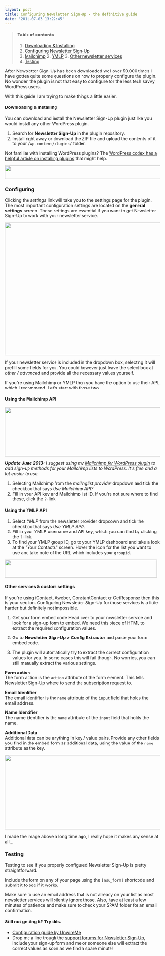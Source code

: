 ```yaml
---
layout: post
title: Configuring Newsletter Sign-Up - the definitive guide
date: '2011-07-03 13:22:45'
---
```


<span id="top"></span>

> #### Table of contents
> 1. [Downloading & Installing](#downloadinginstalling)
> 2. [Configuring Newsletter Sign-Up](#configuring)
> 	1. [Mailchimp](#usingtheMailchimpapi])
>     2. [YMLP](#usingtheymlpapi)
>     3. [Other newsletter services](#otherservicescustomsettings)
> 3. [Testing](#testing)

After Newsletter Sign-Up has been downloaded well over 50.000 times I have gotten quite some questions on how to properly configure the plugin. No wonder, the plugin is not that easy to configure for the less tech savvy WordPress users.

With this guide I am trying to make things a little easier.

#### Downloading & Installing

You can download and install the Newsletter Sign-Up plugin just like you would install any other WordPress plugin.

1. Search for **Newsletter Sign-Up** in the plugin repository.
1. Install right away or download the ZIP file and upload the contents of it to your `/wp-content/plugins/` folder.

Not familiar with installing WordPress plugins? The [WordPress codex has a helpful article on installing plugins](http://codex.wordpress.org/Managing_Plugins#Installing_Plugins) that might help.

<img src="https://res.cloudinary.com/dannyvankooten/image/upload/v1408704655/newsletter-sign-up-activated-plugin_qzt5ib.jpg" alt="" title="newsletter-sign-up-activated-plugin" width="726" height="45" class="aligncenter size-full wp-image-581" />

### Configuring
Clicking the _settings_ link will take you to the settings page for the plugin. The most important configuration settings are located on the **general settings** screen. These settings are essential if you want to get Newsletter Sign-Up to work with your newsletter service.

<img src="https://res.cloudinary.com/dannyvankooten/image/upload/v1408704654/newsletter-sign-up-configuration-screen_wcpduu.jpg" alt="" title="newsletter-sign-up-configuration-screen" width="758" height="431" class="aligncenter size-full wp-image-583" />

If your newsletter service is included in the dropdown box, selecting it will prefill some fields for you. You could however just leave the select box at _other / advanced_ and provide all the necessary values yourself.

If you're using Mailchimp or YMLP then you have the option to use their API, which I recommend. Let's start with those two.

#### Using the Mailchimp API

<img src="https://res.cloudinary.com/dannyvankooten/image/upload/v1408704653/newsletter-sign-up-Mailchimp-api_jqmolx.jpg" alt="" title="newsletter-sign-up-Mailchimp-api" width="597" height="159" class="aligncenter size-full wp-image-585" />

_**Update June 2013:** I suggest using my [Mailchimp for WordPress plugin](https://www.mc4wp.com/) to add sign-up methods for your Mailchimp lists to WordPress. It's free and a lot easier to use._

1. Selecting Mailchimp from the _mailinglist provider_ dropdown and tick the checkbox that says _Use Mailchimp API?_
2. Fill in your API key and Mailchimp list ID. If you're not sure where to find these, click the `?`-link.

#### Using the YMLP API

1. Select _YMLP_ from the newsletter provider dropdown and tick the checkbox that says _Use YMLP API?_.
2. Fill in your YMLP username and API key, which you can find by clicking the `?`-link.
3. To find your YMLP group ID, go to your YMLP dashboard and take a look at the "Your Contacts" screen. Hover the icon for the list you want to use and take note of the URL which includes your `groupid`.

<img src="https://res.cloudinary.com/dannyvankooten/image/upload/v1408704652/newsletter-sign-up-ymlp-group-id_hcbzmb.jpg" alt="" title="newsletter-sign-up-ymlp-group-id" width="494" height="59" class="aligncenter size-full wp-image-587" />

#### Other services & custom settings

If you're using iContact, Aweber, ConstantContact or GetResponse then this is your section. Configuring Newsletter Sign-Up for those services is a little harder but definitely not impossible.

1. Get your form embed code
Head over to your newsletter service and look for a sign-up form to embed. We need this piece of HTML to extract the required configuration values.

2. Go to **Newsletter Sign-Up > Config Extractor** and paste your form embed code.

3. The plugin will automatically try to extract the correct configuration values for you. In some cases this will fail though. No worries, you can still manually extract the various settings.

**Form action**<br />
The form action is the `action` attribute of the form element. This tells Newsletter Sign-Up where to send the subscription request to.

**Email Identifier**<br />
The email identifier is the `name` attribute of the `input` field that holds the email address. 

**Name Identifier**<br />
The name identifier is the `name` attribute of the `input` field that holds the name.

**Additional Data**<br />
Additional data can be anything in key / value pairs. Provide any other fields you find in the embed form as additional data, using the value of the `name` attribute as the key.

<img src="https://res.cloudinary.com/dannyvankooten/image/upload/v1408704650/newsletter-sign-up-extract-values_omdpry.jpg" alt="" title="newsletter-sign-up-extract-values" width="758" height="241" class="aligncenter size-full wp-image-591" />

I made the image above a long time ago, I really hope it makes any sense at all...

### Testing
Testing to see if you properly configured Newsletter Sign-Up is pretty straightforward.

Include the form on any of your page using the `[nsu_form]` shortcode and submit it to see if it works.

Make sure to use an email address that is not already on your list as most newsletter services will silently ignore those. Also, have at least a few minutes of patience and make sure to check your SPAM folder for an email confirmation.

#### Still not getting it? Try this.
<ul>
	<li><a href="http://unwireme.com/boost-your-e-mail-newsletter-sign-up-conversion-rate-with-this-free-tip/">Configuration guide by UnwireMe</a></li>
	<li>Drop me a line trough the <a href="http://wordpress.org/tags/newsletter-sign-up?forum_id=10">support forums for Newsletter Sign-Up</a>, include your sign-up form and me or someone else will extract the correct values as soon as we find a spare minute!</li>
</ul>


